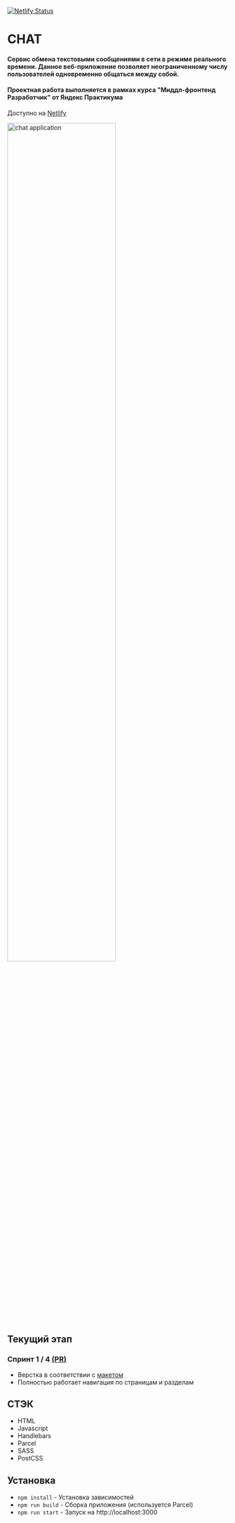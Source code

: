 [![Netlify Status](https://api.netlify.com/api/v1/badges/74a2810d-57bf-4131-a0a8-4972b88879a0/deploy-status)](https://app.netlify.com/sites/andreys/deploys)
# CHAT

#### Сервис обмена текстовыми сообщениями в сети в режиме реального времени. Данное веб-приложение позволяет неограниченному числу пользователей одновременно общаться между собой.

#### Проектная работа выполняется в рамках курса "Миддл-фронтенд Разработчик" от Яндекс Практикума

Доступно на [Netlify](https://andreys.netlify.app/)

<a href="https://andreys.netlify.app/" target="_blank" rel="noopener noreferrer">
 <img src="https://i.ibb.co/2kXYxTk/desktop-chat.jpg" alt="chat application" width="70%" draggable="false" >
</a>

## Текущий этап

### Спринт 1 / 4 [(PR)](https://github.com/mrNote23/middle.messenger.praktikum.yandex/pull/2)

- Верстка в соответствии с [макетом](https://ibb.co/x7V8WN7)
- Полностью работает навигация по страницам и разделам

## СТЭК

- HTML
- Javascript
- Handlebars
- Parcel
- SASS
- PostCSS

## Установка

- `npm install` - Установка зависимостей
- `npm run build` - Сборка приложения (используется Parcel)
- `npm run start` - Запуск на http://localhost:3000

